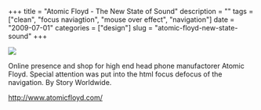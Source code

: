 +++
title = "Atomic Floyd - The New State of Sound"
description = ""
tags = ["clean", "focus naviagtion", "mouse over effect", "navigation"]
date = "2009-07-01"
categories = ["design"]
slug = "atomic-floyd-new-state-sound"
+++


 

  <div id="screens-thumbs" class="clearfix">
    <div class="txt-center" id="design-submission"><a href="http://www.atomicfloyd.com/"><img id='bluga-thumbnail-1782' class='bluga-thumbnail large' src='//konigi.com/media/bluga/
wt4a4b8ca9b6458_0.jpg'/></a></div>  
  </div>   
<p>Online presence and shop for high end head phone manufactorer Atomic Floyd. Special attention was put into the html focus defocus of the navigation. By Story Worldwide.</p>
<p><a href="http://www.atomicfloyd.com/">http://www.atomicfloyd.com/</a></p>




